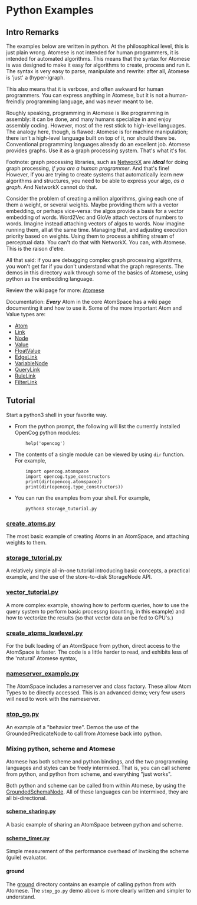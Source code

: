 # Python Examples

## Intro Remarks
The examples below are written in python. At the philosophical level,
this is just plain wrong. Atomese is not intended for human programmers,
it is intended for automated algorithms. This means that the syntax for
Atomese is was designed to make it easy for algorithms to create,
process and run it. The syntax is very easy to parse, manipulate
and rewrite: after all, Atomese is 'just' a (hyper-)graph.

This also means that it is verbose, and often awkward for human
programmers. You can express anything in Atomese, but it is not
a human-freindly programming language, and was never meant to be.

Roughly speaking, programming in Atomese is like programming in
assembly: it can be done, and many humans specialize in and enjoy
assembly coding. However, most of the rest stick to high-level
languages.  The analogy here, though, is flawed: Atomese is for
machine manipulation; there isn't a high-level language built on
top of it, nor should there be. Conventional programming languages
already do an excellent job. Atomese provides graphs. Use it as
a graph processing system.  That's what it's for.

Footnote: graph processing libraries, such as
[NetworkX](https://networkx.org/) are ***ideal*** for doing graph
processing, *if you are a human programmer*. And that's fine!  However,
if you are trying to create systems that automatically learn new
algorithms and structures, you need to be able to express your algo,
*as a graph*. And NetworkX cannot do that.

Consider the problem of creating a million algorithms, giving each one
of them a weight, or several weights. Maybe providing them with a vector
embedding, or perhaps vice-versa: the algos provide a basis for a vector
embedding of words. Word2Vec and GloVe attach vectors of numbers to
words. Imagine instead attaching vectors of algos to words. Now imagine
running them, all at the same time. Managing that, and adjusting
execution priority based on weights. Using them to process a shifting
stream of perceptual data. You can't do that with NetworkX. You can,
with Atomese. This is the raison d'etre.

All that said: if you are debugging complex graph processing algorithms,
you won't get far if you don't understand what the graph represents.
The demos in this directory walk through some of the basics of Atomese,
using python as the embedding language.

Review the wiki page for more:
[Atomese](https://wiki.opencog.org/w/Atomese)

Documentation: ***Every*** Atom in the core AtomSpace has a wiki page
documenting it and how to use it. Some of the more important Atom and
Value types are:
* [Atom](https://wiki.opencog.org/w/Atom)
* [Link](https://wiki.opencog.org/w/Link)
* [Node](https://wiki.opencog.org/w/Node)
* [Value](https://wiki.opencog.org/w/Value)
* [FloatValue](https://wiki.opencog.org/w/FloatValue)
* [EdgeLink](https://wiki.opencog.org/w/EdgeLink)
* [VariableNode](https://wiki.opencog.org/w/VariableNode)
* [QueryLink](https://wiki.opencog.org/w/QueryLink)
* [RuleLink](https://wiki.opencog.org/w/RuleLink)
* [FilterLink](https://wiki.opencog.org/w/FilterLink)

## Tutorial
Start a python3 shell in your favorite way.

* From the python prompt, the following will list the currently
  installed OpenCog python modules:
  ```
      help('opencog')
  ```

* The contents of a single module can be viewed by using `dir` function.
  For example,
  ```
      import opencog.atomspace
      import opencog.type_constructors
      print(dir(opencog.atomspace))
      print(dir(opencog.type_constructors))
  ```

* You can run the examples from your shell. For example,
  ```
      python3 storage_tutorial.py
  ```

### [create_atoms.py](create_atoms.py)
The most basic example of creating Atoms in an AtomSpace, and attaching
weights to them.

### [storage_tutorial.py](storage_tutorial.py)
A relatively simple all-in-one tutorial introducing basic concepts,
a practical example, and the use of the store-to-disk StorageNode API.

### [vector_tutorial.py](vector_tutorial.py)
A more complex example, showing how to perform queries, how to use the
query system to perform basic processng (counting, in this example) and
how to vectorize the results (so that vector data an be fed to GPU's.)

### [create_atoms_lowlevel.py](create_atoms_lowlevel.py)
For the bulk loading of an AtomSpace from python, direct access
to the AtomSpace is faster. The code is a little harder to read,
and exhibits less of the 'natural' Atomese syntax,

### [nameserver_example.py](nameserver_example.py)
The AtomSpace includes a nameserver and class factory. These allow
Atom Types to be directly accessed. This is an advanced demo; very
few users will need to work with the nameserver.

### [stop_go.py](stop_go.py)
An example of a "behavior tree". Demos the use of the
GroundedPredicateNode to call from Atomese back into python.


### Mixing python, scheme and Atomese
Atomese has both scheme and python bindings, and the two programming
languages and styles can be freely intermixed. That is, you can call
scheme from python, and python from scheme, and everything "just works".

Both python and scheme can be called from within Atomese, by using
the [GroundedSchemaNode](https://wiki.opencog.org/w/GroundedSchemaNode).
All of these languages can be intermixed, they are all bi-directional.

#### [scheme_sharing.py](scheme_sharing.py)
A basic example of sharing an AtomSpace between python and scheme.

#### [scheme_timer.py](scheme_timer.py)
Simple measurement of the performance overhead of invoking the scheme
(guile) evaluator.

#### ground
The [ground](ground) directory contains an example of calling python
from with Atomese.  The `stop_go.py` demo above is more clearly written
and simpler to understand.
